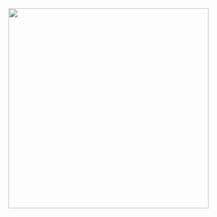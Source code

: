 <img src="https://user-images.githubusercontent.com/61624336/193809777-0c363bd5-112a-4707-8292-7e77eba6d858.png" width="400">
